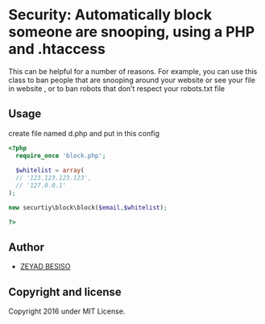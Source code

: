 # Security: Automatically block someone are snooping, using a PHP and .htaccess


This can be helpful for a number of reasons. For example, you can use this class to ban people that are snooping around your website or see your file in website , or to ban robots that don’t respect your robots.txt file  



## Usage ##
create file named d.php  and put in this config 

```php
<?php
  require_once 'block.php';
  
  $whitelist = array(
  // '123.123.123.123',
  // '127.0.0.1'
);

new securtiy\block\block($email,$whitelist);

?>
```

## Author
* [ZEYAD BESISO](https://github.com/23y4d/)

## Copyright and license
 Copyright 2016 under MIT License.
